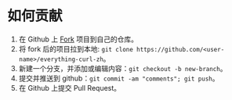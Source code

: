 # 如何贡献

1. 在 Github 上 [Fork](https://github.com/daichangya/netty-learning/fork) 项目到自己的仓库。
2. 将 fork 后的项目拉到本地: `git clone https://github.com/<user-name>/everything-curl-zh`。
3. 新建一个分支，并添加或编辑内容：`git checkout -b new-branch`。
4. 提交并推送到 github：`git commit -am "comments"; git push`。
5. 在 Github 上提交 Pull Request。
